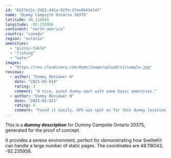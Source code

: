 ```yaml
---
id: "6227e21c-2d22-441a-92fe-27ae0641e14f"
name: "Dummy Campsite Ontario 20375"
latitude: 48.118043
longitude: -92.235956
continent: "north-america"
country: "canada"
region: "ontario"
amenities:
  - "picnic-table"
  - "fishing"
  - "water"
images:
  - "https://res.cloudinary.com/demo/image/upload/v1/sample.jpg"
reviews:
  - author: "Dummy Reviewer A"
    date: "2025-05-019"
    rating: 3
    comment: "A nice, quiet dummy spot with some basic amenities."
  - author: "Dummy Reviewer B"
    date: "2025-03-021"
    rating: 4
    comment: "Found it easily. GPS was spot on for this dummy location."
---
```


This is a **dummy description** for Dummy Campsite Ontario 20375, generated for the proof of concept.

It provides a serene environment, perfect for demonstrating how SvelteKit can handle a large number of static pages. The coordinates are 48.118043, -92.235956.
